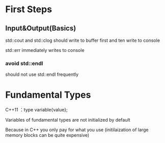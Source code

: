# First Steps

## Input&Output(Basics)

std::cout and std::clog should write to buffer first and ten write to console

std::err immediately writes to console

### avoid std::endl

should not use std::endl frequently



# Fundamental Types

C++11 ：type  variable{value};

Variables of  fundamental types are not initialized by default

Because in C++ you only pay for what you use (initilaization of large memory blocks can be quite expensive)

